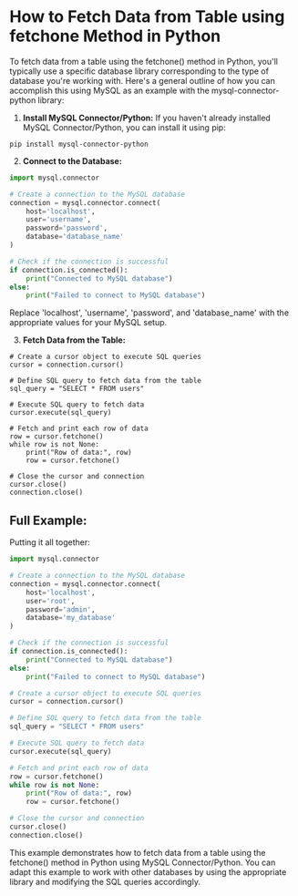 # How to Fetch Data from Table using fetchone Method in Python

To fetch data from a table using the fetchone() method in Python, you'll typically use a specific database library corresponding to the type of database you're working with. Here's a general outline of how you can accomplish this using MySQL as an example with the mysql-connector-python library:

1. **Install MySQL Connector/Python:**
If you haven't already installed MySQL Connector/Python, you can install it using pip:

```
pip install mysql-connector-python
```

2. **Connect to the Database:**

```python
import mysql.connector

# Create a connection to the MySQL database
connection = mysql.connector.connect(
    host='localhost',
    user='username',
    password='password',
    database='database_name'
)

# Check if the connection is successful
if connection.is_connected():
    print("Connected to MySQL database")
else:
    print("Failed to connect to MySQL database")
```

Replace 'localhost', 'username', 'password', and 'database_name' with the appropriate values for your MySQL setup.

3. **Fetch Data from the Table:**

```
# Create a cursor object to execute SQL queries
cursor = connection.cursor()

# Define SQL query to fetch data from the table
sql_query = "SELECT * FROM users"

# Execute SQL query to fetch data
cursor.execute(sql_query)

# Fetch and print each row of data
row = cursor.fetchone()
while row is not None:
    print("Row of data:", row)
    row = cursor.fetchone()

# Close the cursor and connection
cursor.close()
connection.close()
```

## Full Example:
Putting it all together:

```python
import mysql.connector

# Create a connection to the MySQL database
connection = mysql.connector.connect(
    host='localhost',
    user='root',
    password='admin',
    database='my_database'
)

# Check if the connection is successful
if connection.is_connected():
    print("Connected to MySQL database")
else:
    print("Failed to connect to MySQL database")

# Create a cursor object to execute SQL queries
cursor = connection.cursor()

# Define SQL query to fetch data from the table
sql_query = "SELECT * FROM users"

# Execute SQL query to fetch data
cursor.execute(sql_query)

# Fetch and print each row of data
row = cursor.fetchone()
while row is not None:
    print("Row of data:", row)
    row = cursor.fetchone()

# Close the cursor and connection
cursor.close()
connection.close()
```

This example demonstrates how to fetch data from a table using the fetchone() method in Python using MySQL Connector/Python. You can adapt this example to work with other databases by using the appropriate library and modifying the SQL queries accordingly.






